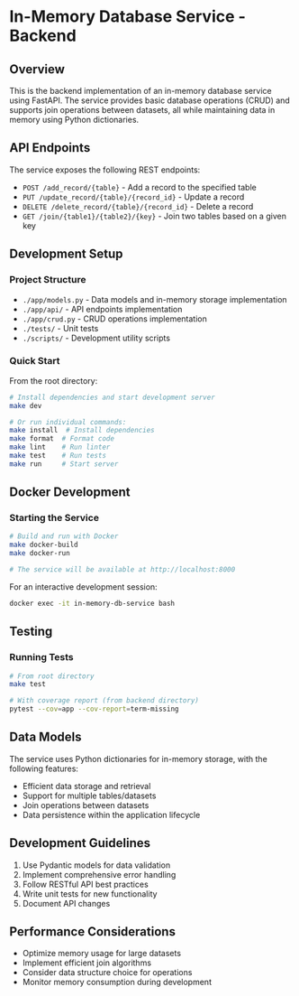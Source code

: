 # In-Memory Database Service - Backend

## Overview

This is the backend implementation of an in-memory database service using FastAPI. The service provides basic database operations (CRUD) and supports join operations between datasets, all while maintaining data in memory using Python dictionaries.

## API Endpoints

The service exposes the following REST endpoints:

* `POST /add_record/{table}` - Add a record to the specified table
* `PUT /update_record/{table}/{record_id}` - Update a record
* `DELETE /delete_record/{table}/{record_id}` - Delete a record
* `GET /join/{table1}/{table2}/{key}` - Join two tables based on a given key

## Development Setup

### Project Structure

* `./app/models.py` - Data models and in-memory storage implementation
* `./app/api/` - API endpoints implementation
* `./app/crud.py` - CRUD operations implementation
* `./tests/` - Unit tests
* `./scripts/` - Development utility scripts

### Quick Start

From the root directory:

```bash
# Install dependencies and start development server
make dev

# Or run individual commands:
make install  # Install dependencies
make format  # Format code
make lint    # Run linter
make test    # Run tests
make run     # Start server
```

## Docker Development

### Starting the Service

```bash
# Build and run with Docker
make docker-build
make docker-run

# The service will be available at http://localhost:8000
```

For an interactive development session:

```bash
docker exec -it in-memory-db-service bash
```

## Testing

### Running Tests

```bash
# From root directory
make test

# With coverage report (from backend directory)
pytest --cov=app --cov-report=term-missing
```

## Data Models

The service uses Python dictionaries for in-memory storage, with the following features:

* Efficient data storage and retrieval
* Support for multiple tables/datasets
* Join operations between datasets
* Data persistence within the application lifecycle

## Development Guidelines

1. Use Pydantic models for data validation
2. Implement comprehensive error handling
3. Follow RESTful API best practices
4. Write unit tests for new functionality
5. Document API changes

## Performance Considerations

* Optimize memory usage for large datasets
* Implement efficient join algorithms
* Consider data structure choice for operations
* Monitor memory consumption during development
